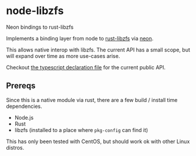 # node-libzfs

Neon bindings to rust-libzfs

Implements a binding layer from node to [rust-libzfs](https://github.com/intel-hpdd/rust-libzfs/tree/master/libzfs) via [neon](https://github.com/neon-bindings/neon).

This allows native interop with libzfs. The current API has a small scope, but will expand over time as more use-cases arise.

Checkout [the typescript declaration file](libzfs.d.ts) for the current public API.

## Prereqs

Since this is a native module via rust, there are a few build / install time dependencies.

- Node.js
- Rust
- libzfs (installed to a place where `pkg-config` can find it)

This has only been tested with CentOS, but should work ok with other Linux distros.
